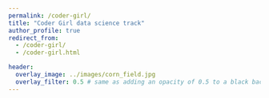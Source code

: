 ```yaml
---
permalink: /coder-girl/
title: "Coder Girl data science track"
author_profile: true
redirect_from:
  - /coder-girl/
  - /coder-girl.html

header:
  overlay_image: ../images/corn_field.jpg
  overlay_filter: 0.5 # same as adding an opacity of 0.5 to a black background
---
```

